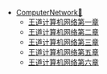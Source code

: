 - [ComputerNetwork🎲](/cs408/ComputerNetwork/)
  - [王道计算机网络第一章](/cs408/ComputerNetwork/王道计网(一).md)
  - [王道计算机网络第二章](/cs408/ComputerNetwork/王道计网(二).md)
  - [王道计算机网络第三章](/cs408/ComputerNetwork/王道计网(三).md)
  - [王道计算机网络第五章](/cs408/ComputerNetwork/计网第五章.md)
  - [王道计算机网络第六章](/cs408/ComputerNetwork/计网第六章.md)







































